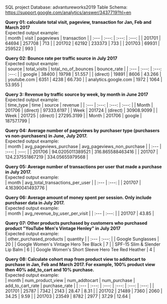 SQL project
Database: advantureworks2019
Table Schema: https://support.google.com/analytics/answer/3437719?hl=en

**Query 01: calculate total visit, pageview, transaction for Jan, Feb and March 2017**
<br/>
Expected output example:			
| month | visit | pageviews | transaction |
| :--- | :---: | :---: | :---: |
| 201701 | 64694 | 257708 | 713 |
| 201702 | 62192 | 233373 | 733 |
| 201703 | 69931 | 259522 | 993 |
<br/>

**Query 02: Bounce rate per traffic source in July 2017**
<br/>
Expected output example:			
| source | total_visits | total_no_of_bounces | bounce_rate |
| :--- | :---: | :---: | :---: |
| google | 38400 | 19798 | 51.557 |
| (direct) | 19891 | 8606 | 43.266 |
| youtube.com | 6351 | 4238 | 66.730 |
| analytics.google.com | 1972 | 1064 | 53.955 |
<br/>

**Query 3: Revenue by traffic source by week, by month in June 2017**
<br/>
Expected output example:			
| time_type | time | source | revenue |
| :--- | :---: | :---: | :---: |
| Month | 201706 | (direct) | 97333.6197 |
| Week | 201724 | (direct) | 30908.9099 |
| Week | 201725 | (direct) | 27295.3199 |
| Month | 201706 | google | 18757.1799 |
<br/>

**Query 04: Average number of pageviews by purchaser type (purchasers vs non-purchasers) in June, July 2017.**
<br/>
Expected output example:			
| month | avg_pageviews_purchase | avg_pageviews_non_purchase |
| :--- | :---: | :---: |
| 201706 | 94.0205011389521 | 316.865588463416 |
| 201707 | 124.237551867219 | 334.05655979568 | 
<br/>

**Query 05: Average number of transactions per user that made a purchase in July 2017.**
<br/>
Expected output example:			
| month | avg_total_transactions_per_user |
| :--- | :---: |
| 201707 | 4.16390041493776 | 
<br/>

**Query 06: Average amount of money spent per session. Only include purchaser data in July 2017.**
<br/>
Expected output example:			
| month | avg_revenue_by_user_per_visit |
| :--- | :---: |
| 201707 | 43.85 | 
<br/>

**Query 07: Other products purchased by customers who purchased product "YouTube Men's Vintage Henley" in July 2017**
<br/>
Expected output example:			
| other_purchased_products | quantity |
| :--- | :---: |
| Google Sunglasses | 20 | 
| Google Women's Vintage Hero Tee Black | 7 | 
| SPF-15 Slim & Slender Lip Balm | 6 | 
| Google Women's Short Sleeve Hero Tee Red Heather | 4 | 
<br/>

**Query 08: Calculate cohort map from product view to addtocart to purchase in Jan, Feb and March 2017. For example, 100% product view then 40% add_to_cart and 10% purchase.**
<br/>
Expected output example:			
| month | num_product_view | num_addtocart | num_purchase | add_to_cart_rate | purchase_rate |
| :--- | :---: | :---: | :---: | :---: | :---: |
| 201701 | 25787 | 7342 | 2143 | 28.47 | 8.31 |
| 201702 | 21489 | 7360 | 2060 | 34.25 | 9.59 |
| 201703 | 23549 | 8782 | 2977 | 37.29 | 12.64 |
<br/>
